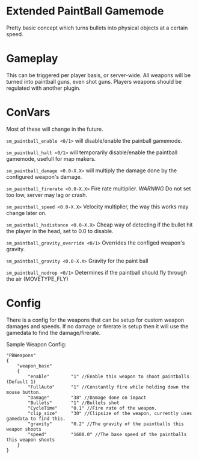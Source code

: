 Extended PaintBall Gamemode
===================
Pretty basic concept which turns bullets into physical objects at a certain speed.

<more documentation needed>

Gameplay
========
This can be triggered per player basis, or server-wide. All weapons will be turned into paintball guns, even shot guns. 
Players weapons should be regulated with another plugin.

<more documentation needed>

ConVars
========
Most of these will change in the future.

`sm_paintball_enable <0/1>` will disable/enable the painball gamemode.

`sm_paintball_halt <0/1>` will temporarily disable/enable the paintball gamemode, usefull for map makers.

`sm_paintball_damage <0.0-X.X>` will multiply the damage done by the configured weapon's damage.

`sm_paintball_firerate <0.0-X.X>` Fire rate multiplier. *WARNING* Do not set too low, server may lag or crash.

`sm_paintball_speed <0.0-X.X>` Velocity multiplier, the way this works may change later on.

`sm_paintball_hsdistance <0.0-X.X>` Cheap way of detecting if the bullet hit the player in the head, set to 0.0 to disable.

`sm_paintball_gravity_override <0/1>` Overrides the configed weapon's gravity.

`sm_paintball_gravity <0.0-X.X>` Gravity for the paint ball

`sm_paintball_nodrop <0/1>` Determines if the paintball should fly through the air (MOVETYPE_FLY)

<more documentation needed>

Config
========
There is a config for the weapons that can be setup for custom weapon damages and speeds. If no damage or firerate is setup then it will use the gamedata to find the damage/firerate.

Sample Weapon Config:
```
"PBWeapons"
{
	"weapon_base"
	{
		"enable"		"1" //Enable this weapon to shoot paintballs (Default 1)
		"FullAuto"		"1" //Constantly fire while holding down the mouse button.
		"Damage"		"38" //Damage done on impact
		"Bullets"		"1" //Bullets shot
		"CycleTime"		"0.1" //Fire rate of the weapon.
		"clip_size"		"30" //Clipsize of the weapon, currently uses gamedata to find this.
		"gravity"		"0.2" //The gravity of the paintballs this weapon shoots
		"speed"			"1600.0" //The base speed of the paintballs this weapon shoots
	}
}
```

<more documentation needed>

